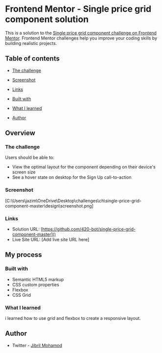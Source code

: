 # Frontend Mentor - Single price grid component solution

This is a solution to the [Single price grid component challenge on Frontend Mentor](https://www.frontendmentor.io/challenges/single-price-grid-component-5ce41129d0ff452fec5abbbc). Frontend Mentor challenges help you improve your coding skills by building realistic projects. 

## Table of contents

  - [The challenge](#the-challenge)
  - [Screenshot](#screenshot)
  - [Links](#links)

  - [Built with](#built-with)
  - [What I learned](#what-i-learned)
- [Author](#author)

## Overview

### The challenge

Users should be able to:

- View the optimal layout for the component depending on their device's screen size
- See a hover state on desktop for the Sign Up call-to-action

### Screenshot

[C:\Users\jazim\OneDrive\Desktop\challenges\ch\single-price-grid-component-master\design\screenshot.png]

### Links

- Solution URL: [https://github.com/420-bot/single-price-grid-component-master]()
- Live Site URL: [Add live site URL here]

## My process

### Built with

- Semantic HTML5 markup
- CSS custom properties
- Flexbox
- CSS Grid

### What I learned

i learned how to use grid and flexbox to create a responsive layout.





## Author

- Twitter - [Jibril Mohamod](https://www.twitter.com/ShadaYaMwisho)



